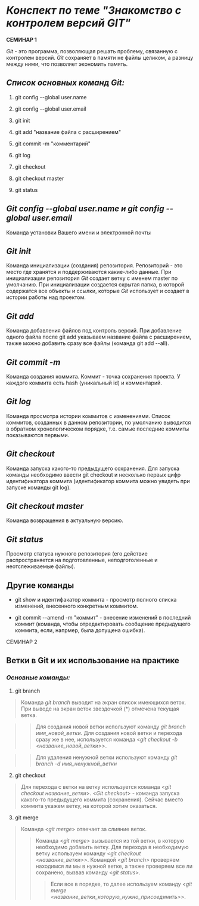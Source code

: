 # *Конспект по теме "Знакомство с контролем версий GIT"*

**СЕМИНАР 1**

*Git* - это программа, позволяющая решать проблему, связанную с контролем версий. *Git* сохраняет в памяти не файлы целиком, а разницу между ними, что позволяет экономить память.

## *Список основных команд Git:*

1. git config --global user.name

2. git config --global user.email

3. git init

4. git add "название файла с расширением"

5. git commit -m "комментарий"

6. git log

7. git checkout

8. git checkout master

9. git status

## *Git config --global user.name и git config --global user.email*

Команда установки Вашего имени и электронной почты

## *Git init*

Команда инициализации (создания) репозитория. Репозиторий - это место где хранятся и поддерживаются какие-либо данные. При инициализации репозитория *Git* создает ветку с именем master по умолчанию. При инициализации создается скрытая папка, в которой содержатся все объекты и ссылки, которые *Git* использует и создает в истории работы над проектом. 

## *Git add*

Команда добавления файлов под контроль версий. При добавление одного файла после git add указываем название файла с расширением, также можно добавить сразу все файлы (команда git add --all).

## *Git commit -m*
Команда создания коммита. Коммит - точка сохранения проекта. У каждого  коммита есть hash (уникальный id) и комментарий. 

## *Git log*

Команда просмотра истории коммитов с изменениями. Список коммитов, созданных в данном репозитории, по умолчанию выводится в обратном хронологическом порядке, т.е. самые последние коммиты показываются первыми.

## *Git checkout*

Команда запуска какого-то предыдущего сохранения. Для запуска команды необходимо ввести git checkout и несколько первых цифр идентификатора коммита (идентификатор коммита можно увидеть при запуске команды git log).

## *Git checkout master*

Команда возвращения в актуальную версию.

## *Git status*

Просмотр статуса нужного репозитория (его действие распространяется на подготовленные, неподготоленные и неотслеживаемые файлы). 

## Другие команды

* git show и идентифакатор коммита - просмотр полного списка изменений, внесенного конкретным коммитом.

* git commit --amend -m "коммит" - внесение изменений в последний коммит (команда, чтобы отредактировать сообщение предыдущего коммита, если, напрмер, была допущена ошибка).


СЕМИНАР 2

## Ветки в Git и их использование на практике

### *Основные команды:*

1. git branch

>Команда *git branch* выводит на экран список имеющихся веток. При выводе на экран веток звездочкой (*) отмечена текущая ветка.
   
>> Для создания новой ветки используют команду *git branch имя_новой_ветки*.
>> Для создания новой ветки и перехода сразу же в нее, используется команда <*git checkout -b <название_новой_ветки>*>.

>> Для удаления ненужной ветки используют команду *git branch -d имя_ненужной_ветки*

2. git checkout

> Для перехода с ветки на ветку используется команда <*git checkout название_ветки*>. <*Git checkout*> - команда запуска какого-то предыдущего коммита (сохранения). Сейчас вместо коммита укажем ветку, на которой хотим оказаться. 

3. git merge

> Команда <*git merge*> отвечает за слияние веток. 
>>Команда <*git merge*> вызывается из той ветки, в которую необходимо добавить ветку. Для перехода в необходимую ветку используем команду <*git checkout <название_ветки>*>. Командой <*git branch*> проверяем находимся ли мы в нужной ветке, а также проверяем все ли сохранено, вызвав команду <*git status*>.
>>>Если все в порядке, то далее используем команду <*git merge <название_ветки_которую_нужно_присоединить>*>.

